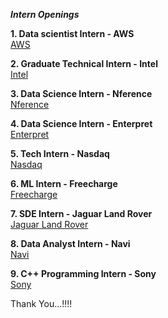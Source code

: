 ***Intern Openings***

**1. Data scientist Intern - AWS**<br />
[AWS][1]<br />

**2. Graduate Technical Intern - Intel**<br />
[Intel][2]<br />

**3. Data Science Intern - Nference** <br />
[Nference][3]<br />

**4. Data Science Intern - Enterpret**<br />
[Enterpret][4]<br />

**5. Tech Intern - Nasdaq**<br />
[Nasdaq][5]<br />

**6. ML Intern - Freecharge**<br />
[Freecharge][6]<br />

**7. SDE Intern - Jaguar Land Rover** <br />
[Jaguar Land Rover][7]<br />

**8. Data Analyst Intern - Navi** <br />
[Navi][8]<br />

**9. C++ Programming Intern - Sony**<br />
[Sony][9]<br />

Thank You...!!!!

[1]: https://www.amazon.jobs/en/jobs/2213292/data-scientist-intern?cmpid=SPLICX0248M&utm_source=linkedin.com&utm_campaign=cxro&utm_medium=social_media&utm_content=job_posting&ss=paid

[1]:  https://jobs.intel.com/job/-/-/599/34063307696

[2]: https://internshala.com/internship/detail/data-science-internship-in-bangalore-at-nference-labs-india-private-limited1663070010

[3]: https://boards.greenhouse.io/enterpret/jobs/5318067003?gh_src=bacd0d7b3us

[4]: https://nasdaq.wd1.myworkdayjobs.com/en-US/Global_External_Site/job/India---Bangalore---Karnataka/XMLNAME-2023-Summer-Internship---Technology-Interns--Bangalore-_R0011715?source=11663

[5]: https://internshala.com/internship/detail/machine-learning-internship-in-gurgaon-at-freecharge-payments-technology-private-limited1663662422

[6]: https://www.linkedin.com/jobs/search/?currentJobId=3253506124&keywords=internship

[7]: https://www.linkedin.com/jobs/search/?currentJobId=3247859705&keywords=internship

[8]: https://www.linkedin.com/jobs/search/?currentJobId=3247859705&keywords=internship

[9]: https://www.linkedin.com/jobs/search/?currentJobId=3235415600&keywords=internship



